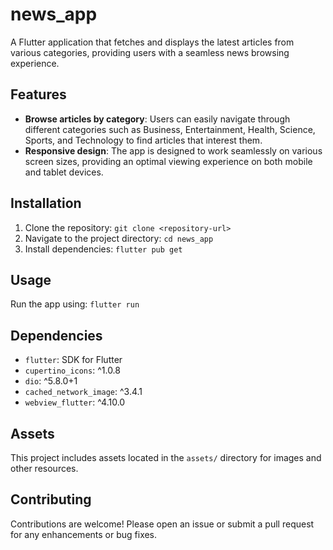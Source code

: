 # news_app

A Flutter application that fetches and displays the latest articles from various categories, providing users with a seamless news browsing experience.

## Features

- **Browse articles by category**: Users can easily navigate through different categories such as Business, Entertainment, Health, Science, Sports, and Technology to find articles that interest them.
- **Responsive design**: The app is designed to work seamlessly on various screen sizes, providing an optimal viewing experience on both mobile and tablet devices.

## Installation

1. Clone the repository: `git clone <repository-url>`
2. Navigate to the project directory: `cd news_app`
3. Install dependencies: `flutter pub get`

## Usage

Run the app using: `flutter run`

## Dependencies

- `flutter`: SDK for Flutter
- `cupertino_icons`: ^1.0.8
- `dio`: ^5.8.0+1
- `cached_network_image`: ^3.4.1
- `webview_flutter`: ^4.10.0

## Assets

This project includes assets located in the `assets/` directory for images and other resources.

## Contributing

Contributions are welcome! Please open an issue or submit a pull request for any enhancements or bug fixes.

